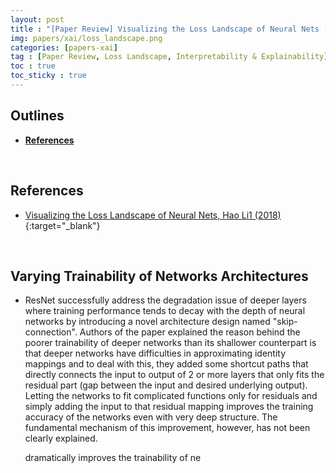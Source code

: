 ```yaml
---
layout: post
title : "[Paper Review] Visualizing the Loss Landscape of Neural Nets (Loss Landscape, 2018)"
img: papers/xai/loss_landscape.png
categories: [papers-xai]  
tag : [Paper Review, Loss Landscape, Interpretability & Explainability]
toc : true
toc_sticky : true
---
```


## **Outlines** 
- [**References**](#references)

<br/>

## **References**
- [ Visualizing the Loss Landscape of Neural Nets, Hao Li1 (2018)](https://arxiv.org/pdf/1712.09913.pdf){:target="_blank"}

<br/>

## **Varying Trainability of Networks Architectures**

- ResNet successfully address the degradation issue of deeper layers where training performance tends to decay with the depth of neural networks by introducing a novel architecture design named "skip-connection". Authors of the paper explained the reason behind the poorer trainability of deeper networks than its shallower counterpart is that deeper networks have difficulties in approximating identity mappings and to deal with this, they added some shortcut paths that directly connects the input to output of 2 or more layers that only fits the residual part (gap between the input and desired underlying output). Letting the networks to fit complicated functions only for residuals and simply adding the input to that residual mapping improves the training accuracy of the networks even with very deep structure. The fundamental mechanism of this improvement, however, has not been clearly explained.  


  dramatically improves the trainability of ne